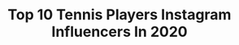 ---
title: Top 10 Tennis Players Instagram Influencers In 2020
description: >-
  Find top tennis players Instagram influencers in 2020. Most popular hashtags: #stayhome #fedcup #australia #rollmodel.
platform: Instagram
profiles:
  - username: "karahanatakan"
    fullname: >-
      Atakan Karahan
    location: "Russia"
    followers: 2635
    engagement: 2845
    commentsToLikes: 0.125716
    avatar: "https://scontent-lhr8-1.cdninstagram.com/v/t51.2885-19/s320x320/92036949_2610269895957775_45874013112631296_n.jpg?_nc_ht=scontent-lhr8-1.cdninstagram.com&_nc_ohc=wJWkY5aRJv0AX9wVi7h&oh=5117618368c5793201720e3599264405&oe=5EB8D85E"
    verified: false
    hashtags: "#nationalchampion, #missed2matchballs, #unlucky"
  - username: "mrlewisburton"
    fullname: >-
      Lewis Burton
    location: ""
    followers: 224006
    engagement: 2084
    commentsToLikes: 0.117171
    avatar: "https://scontent-ssn1-1.cdninstagram.com/v/t51.2885-19/s320x320/69875614_513615752765025_6811517449385541632_n.jpg?_nc_ht=scontent-ssn1-1.cdninstagram.com&_nc_ohc=ocuQzcD6LAgAX-9uXs6&oh=20b6df9addfc680bb08755e2ed5df648&oe=5EB2C023"
    verified: true
    hashtags: "#stayhome, #campaign, #lawrencesparks, #brooksbrothers"
  - username: "kikibertens"
    fullname: >-
      Kiki Bertens
    location: "Russia"
    followers: 85082
    engagement: 774
    commentsToLikes: 0.029656
    avatar: "https://scontent-lhr8-1.cdninstagram.com/v/t51.2885-19/s320x320/62407896_468661990372770_7469290960623501312_n.jpg?_nc_ht=scontent-lhr8-1.cdninstagram.com&_nc_ohc=iyKFkGl7iEAAX_AR8w7&oh=f047543ff4eeabcdc69d68a479237bb3&oe=5EBB92E5"
    verified: true
    hashtags: "#knltbtoptennis, #teamnl, #peugeot, #timetogohome"
  - username: "camila_giorgi_official"
    fullname: >-
      🎀 Camila Giorgi 🎀
    location: "Italy"
    followers: 259042
    engagement: 1001
    commentsToLikes: 0.022230
    avatar: "https://scontent-ams4-1.cdninstagram.com/v/t51.2885-19/s320x320/39091603_484281885380092_7476770422831185920_n.jpg?_nc_ht=scontent-ams4-1.cdninstagram.com&_nc_ohc=Tw3noT5LyBoAX_RywnD&oh=6e90b04890d1818efa2a7db44f970b22&oe=5EB7AECB"
    verified: true
    hashtags: "#for, #paris, #japan, #melbourne"
  - username: "jenny_brady7"
    fullname: >-
      Jennifer Brady
    location: "Germany"
    followers: 7925
    engagement: 926
    commentsToLikes: 0.071449
    avatar: "https://scontent-ams4-1.cdninstagram.com/v/t51.2885-19/s320x320/63246784_1100789096784800_8691954900097040384_n.jpg?_nc_ht=scontent-ams4-1.cdninstagram.com&_nc_ohc=4DcqKZZ32xIAX8SyYQg&oh=abc365553180cad1cb51e7c7f5a3a332&oe=5E86926B"
    verified: true
    hashtags: "#qatartotalopen, #brisbanetennis, #carlosbocanegra, #chinaopen"
  - username: "rogefederer"
    fullname: >-
      Roger Federer🧿
    location: "Switzerland"
    followers: 85737
    engagement: 738
    commentsToLikes: 0.022781
    avatar: "https://scontent-ort2-1.cdninstagram.com/v/t51.2885-19/s320x320/83526687_190433859001796_4289422484630929408_n.jpg?_nc_ht=scontent-ort2-1.cdninstagram.com&_nc_ohc=9lzOdXhQ7_0AX_8rMmA&oh=77d06faf0eeabdd19d67fa8a66542c65&oe=5EB9ABC4"
    verified: false
    hashtags: "#classic, #rogerfedererfoundation, #worldcitizen, #animals"
  - username: "sofia.kenin"
    fullname: >-
      Sofia Kenin
    location: "Australia"
    followers: 149488
    engagement: 1106
    commentsToLikes: 0.018924
    avatar: "https://scontent-lhr8-1.cdninstagram.com/v/t51.2885-19/s320x320/92607732_637036923816009_326583429082644480_n.jpg?_nc_ht=scontent-lhr8-1.cdninstagram.com&_nc_ohc=XW0SPdo0RZUAX8-F9o3&oh=47821cc69f7073ba2699fac784657a39&oe=5EBB1352"
    verified: true
    hashtags: "#fila, #wta, #hockeynight, #respectthedripkaren"
  - username: "marcpolmans"
    fullname: >-
      Marc Polmans
    location: "Australia"
    followers: 6134
    engagement: 1430
    commentsToLikes: 0.037481
    avatar: "https://scontent-amt2-1.cdninstagram.com/v/t51.2885-19/s320x320/82407274_842429549518314_8547831053367115776_n.jpg?_nc_ht=scontent-amt2-1.cdninstagram.com&_nc_ohc=KBz8895dTU0AX9etCPI&oh=8851088cb98859ba4c5d7a282457d9e6&oe=5E8BA750"
    verified: true
    hashtags: "#shovel, #goodseason, #desthesupercoach, #digson"
  - username: "nikolozbasilashvili"
    fullname: >-
      Nikoloz Basilashvili
    location: "Australia"
    followers: 57555
    engagement: 1517
    commentsToLikes: 0.022509
    avatar: "https://scontent-ams4-1.cdninstagram.com/v/t51.2885-19/s320x320/70261616_435049200700345_1592340227135897600_n.jpg?_nc_ht=scontent-ams4-1.cdninstagram.com&_nc_ohc=KejGk3T1AJsAX-bheiM&oh=3b7262cddb42673c58b27bf6c4987290&oe=5EB7EEFE"
    verified: true
    hashtags: "#teamgeorgia, #atpcup"
  - username: "tommypaull"
    fullname: >-
      Tommy
    location: "United States"
    followers: 26466
    engagement: 1005
    commentsToLikes: 0.025623
    avatar: "https://scontent-ams4-1.cdninstagram.com/v/t51.2885-19/s320x320/90407454_205650583868565_8977513175230447616_n.jpg?_nc_ht=scontent-ams4-1.cdninstagram.com&_nc_ohc=v5zAXxQfnfkAX9pUvRD&oh=0251eaac85cc9dc6928d249504d46678&oe=5EB770C1"
    verified: true
    hashtags: "#18, #nahimwiththeboyz, #sleehee, #clawballintheteamroomasap"
---